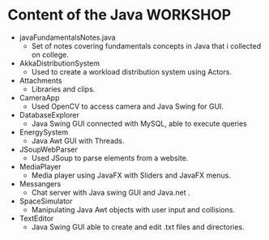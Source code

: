 # Content of the Java WORKSHOP
- javaFundamentalsNotes.java
  	* Set of notes covering fundamentals concepts in Java that i collected on college. 
- AkkaDistributionSystem 
 	* Used to create a workload distribution system using Actors.
 - Attachments
	* Libraries and clips.
 - CameraApp
	* Used OpenCV to access camera and Java Swing for GUI.
 - DatabaseExplorer
	* Java Swing GUI connected with MySQL, able to execute queries
 - EnergySystem
	* Java Awt GUI with Threads.
 - JSoupWebParser
	* Used JSoup to parse elements from a website.
 - MediaPlayer
	* Media player using JavaFX with Sliders and JavaFX menus.
 - Messangers
	* Chat server with Java swing GUI and Java.net .
 - SpaceSimulator
	* Manipulating Java Awt objects with user input and collisions.
 - TextEditor
	* Java Swing GUI able to create and edit .txt files and directories.
